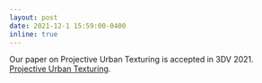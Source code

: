 ```yaml
---
layout: post
date: 2021-12-1 15:59:00-0400
inline: true
---
```


Our paper on Projective Urban Texturing is accepted in 3DV 2021. <a href='https://ieeexplore.ieee.org/document/9665874'>Projective Urban Texturing</a>.